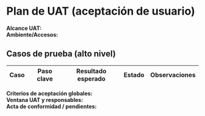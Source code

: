 # Plan de UAT (aceptación de usuario)

**Alcance UAT:**  
**Ambiente/Accesos:**  

## Casos de prueba (alto nivel)
| Caso | Paso clave | Resultado esperado | Estado | Observaciones |
|---|---|---|---|---|

**Criterios de aceptación globales:**  
**Ventana UAT y responsables:**  
**Acta de conformidad / pendientes:**
